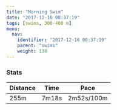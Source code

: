 ```yaml
---
title: "Morning Swim"
date: "2017-12-16 08:37:19"
tags: [swims, 300-400 m]
menu:
  nav:
    identifier: "2017-12-16 08:37:19"
    parent: "swims"
    weight: 130
---
```


### Stats

| Distance | Time | Pace |
|----------|------|------|
|255m|7m18s|2m52s/100m|
